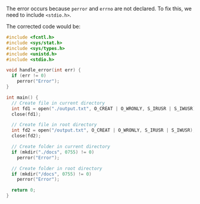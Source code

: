 The error occurs because `perror` and `errno` are not declared. To fix this, we need to include `<stdio.h>`. 

The corrected code would be:

```c
#include <fcntl.h>
#include <sys/stat.h>
#include <sys/types.h>
#include <unistd.h>
#include <stdio.h>

void handle_error(int err) {
  if (err != 0)
    perror("Error");
}

int main() {
  // Create file in current directory
  int fd1 = open("./output.txt", O_CREAT | O_WRONLY, S_IRUSR | S_IWUSR);
  close(fd1);

  // Create file in root directory
  int fd2 = open("/output.txt", O_CREAT | O_WRONLY, S_IRUSR | S_IWUSR);
  close(fd2);

  // Create folder in current directory
  if (mkdir("./docs", 0755) != 0)
    perror("Error");

  // Create folder in root directory
  if (mkdir("/docs", 0755) != 0)
    perror("Error");

  return 0;
}
```
